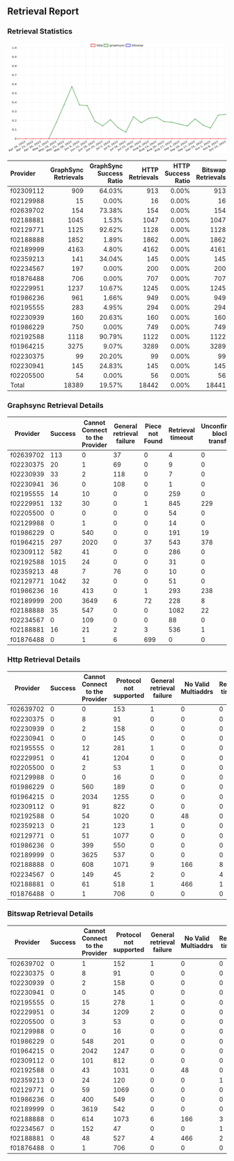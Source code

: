 ## Retrieval Report
### Retrieval Statistics
<img src="https://raw.githubusercontent.com/data-preservation-programs/filplus-checker-assets/main/filecoin-project/filecoin-plus-large-datasets/issues/1496/1697435038172.png"/>

| Provider  | GraphSync Retrievals | GraphSync Success Ratio | HTTP Retrievals | HTTP Success Ratio | Bitswap Retrievals | Bitswap Success Ratio |
| :-------- | -------------------: | ----------------------: | --------------: | -----------------: | -----------------: | --------------------: |
| f02309112 |                  909 |                  64.03% |             913 |              0.00% |                913 |                 0.00% |
| f02129988 |                   15 |                   0.00% |              16 |              0.00% |                 16 |                 0.00% |
| f02639702 |                  154 |                  73.38% |             154 |              0.00% |                154 |                 0.00% |
| f02188881 |                 1045 |                   1.53% |            1047 |              0.00% |               1047 |                 0.00% |
| f02129771 |                 1125 |                  92.62% |            1128 |              0.00% |               1128 |                 0.00% |
| f02188888 |                 1852 |                   1.89% |            1862 |              0.00% |               1862 |                 0.00% |
| f02189999 |                 4163 |                   4.80% |            4162 |              0.00% |               4161 |                 0.00% |
| f02359213 |                  141 |                  34.04% |             145 |              0.00% |                145 |                 0.00% |
| f02234567 |                  197 |                   0.00% |             200 |              0.00% |                200 |                 0.00% |
| f01876488 |                  706 |                   0.00% |             707 |              0.00% |                707 |                 0.00% |
| f02229951 |                 1237 |                  10.67% |            1245 |              0.00% |               1245 |                 0.00% |
| f01986236 |                  961 |                   1.66% |             949 |              0.00% |                949 |                 0.00% |
| f02195555 |                  283 |                   4.95% |             294 |              0.00% |                294 |                 0.00% |
| f02230939 |                  160 |                  20.63% |             160 |              0.00% |                160 |                 0.00% |
| f01986229 |                  750 |                   0.00% |             749 |              0.00% |                749 |                 0.00% |
| f02192588 |                 1118 |                  90.79% |            1122 |              0.00% |               1122 |                 0.00% |
| f01964215 |                 3275 |                   9.07% |            3289 |              0.00% |               3289 |                 0.00% |
| f02230375 |                   99 |                  20.20% |              99 |              0.00% |                 99 |                 0.00% |
| f02230941 |                  145 |                  24.83% |             145 |              0.00% |                145 |                 0.00% |
| f02205500 |                   54 |                   0.00% |              56 |              0.00% |                 56 |                 0.00% |
| Total     |                18389 |                  19.57% |           18442 |              0.00% |              18441 |                 0.00% |

### Graphsync Retrieval Details
| Provider  | Success | Cannot Connect to the Provider | General retrieval failure | Piece not Found | Retrieval timeout | Unconfirmed block transfer | No Valid Multiaddrs |
| --------- | ------- | ------------------------------ | ------------------------- | --------------- | ----------------- | -------------------------- | ------------------- |
| f02639702 | 113     | 0                              | 37                        | 0               | 4                 | 0                          | 0                   |
| f02230375 | 20      | 1                              | 69                        | 0               | 9                 | 0                          | 0                   |
| f02230939 | 33      | 2                              | 118                       | 0               | 7                 | 0                          | 0                   |
| f02230941 | 36      | 0                              | 108                       | 0               | 1                 | 0                          | 0                   |
| f02195555 | 14      | 10                             | 0                         | 0               | 259               | 0                          | 0                   |
| f02229951 | 132     | 30                             | 0                         | 1               | 845               | 229                        | 0                   |
| f02205500 | 0       | 0                              | 0                         | 0               | 54                | 0                          | 0                   |
| f02129988 | 0       | 1                              | 0                         | 0               | 14                | 0                          | 0                   |
| f01986229 | 0       | 540                            | 0                         | 0               | 191               | 19                         | 0                   |
| f01964215 | 297     | 2020                           | 0                         | 37              | 543               | 378                        | 0                   |
| f02309112 | 582     | 41                             | 0                         | 0               | 286               | 0                          | 0                   |
| f02192588 | 1015    | 24                             | 0                         | 0               | 31                | 0                          | 48                  |
| f02359213 | 48      | 7                              | 76                        | 0               | 10                | 0                          | 0                   |
| f02129771 | 1042    | 32                             | 0                         | 0               | 51                | 0                          | 0                   |
| f01986236 | 16      | 413                            | 0                         | 1               | 293               | 238                        | 0                   |
| f02189999 | 200     | 3649                           | 6                         | 72              | 228               | 8                          | 0                   |
| f02188888 | 35      | 547                            | 0                         | 0               | 1082              | 22                         | 166                 |
| f02234567 | 0       | 109                            | 0                         | 0               | 88                | 0                          | 0                   |
| f02188881 | 16      | 21                             | 2                         | 3               | 536               | 1                          | 466                 |
| f01876488 | 0       | 1                              | 6                         | 699             | 0                 | 0                          | 0                   |

### Http Retrieval Details
| Provider  | Success | Cannot Connect to the Provider | Protocol not supported | General retrieval failure | No Valid Multiaddrs | Retrieval timeout |
| --------- | ------- | ------------------------------ | ---------------------- | ------------------------- | ------------------- | ----------------- |
| f02639702 | 0       | 0                              | 153                    | 1                         | 0                   | 0                 |
| f02230375 | 0       | 8                              | 91                     | 0                         | 0                   | 0                 |
| f02230939 | 0       | 2                              | 158                    | 0                         | 0                   | 0                 |
| f02230941 | 0       | 0                              | 145                    | 0                         | 0                   | 0                 |
| f02195555 | 0       | 12                             | 281                    | 1                         | 0                   | 0                 |
| f02229951 | 0       | 41                             | 1204                   | 0                         | 0                   | 0                 |
| f02205500 | 0       | 2                              | 53                     | 1                         | 0                   | 0                 |
| f02129988 | 0       | 0                              | 16                     | 0                         | 0                   | 0                 |
| f01986229 | 0       | 560                            | 189                    | 0                         | 0                   | 0                 |
| f01964215 | 0       | 2034                           | 1255                   | 0                         | 0                   | 0                 |
| f02309112 | 0       | 91                             | 822                    | 0                         | 0                   | 0                 |
| f02192588 | 0       | 54                             | 1020                   | 0                         | 48                  | 0                 |
| f02359213 | 0       | 21                             | 123                    | 1                         | 0                   | 0                 |
| f02129771 | 0       | 51                             | 1077                   | 0                         | 0                   | 0                 |
| f01986236 | 0       | 399                            | 550                    | 0                         | 0                   | 0                 |
| f02189999 | 0       | 3625                           | 537                    | 0                         | 0                   | 0                 |
| f02188888 | 0       | 608                            | 1071                   | 9                         | 166                 | 8                 |
| f02234567 | 0       | 149                            | 45                     | 2                         | 0                   | 4                 |
| f02188881 | 0       | 61                             | 518                    | 1                         | 466                 | 1                 |
| f01876488 | 0       | 1                              | 706                    | 0                         | 0                   | 0                 |

### Bitswap Retrieval Details
| Provider  | Success | Cannot Connect to the Provider | Protocol not supported | General retrieval failure | No Valid Multiaddrs | Retrieval timeout |
| --------- | ------- | ------------------------------ | ---------------------- | ------------------------- | ------------------- | ----------------- |
| f02639702 | 0       | 1                              | 152                    | 1                         | 0                   | 0                 |
| f02230375 | 0       | 8                              | 91                     | 0                         | 0                   | 0                 |
| f02230939 | 0       | 2                              | 158                    | 0                         | 0                   | 0                 |
| f02230941 | 0       | 0                              | 145                    | 0                         | 0                   | 0                 |
| f02195555 | 0       | 15                             | 278                    | 1                         | 0                   | 0                 |
| f02229951 | 0       | 34                             | 1209                   | 2                         | 0                   | 0                 |
| f02205500 | 0       | 3                              | 53                     | 0                         | 0                   | 0                 |
| f02129988 | 0       | 0                              | 16                     | 0                         | 0                   | 0                 |
| f01986229 | 0       | 548                            | 201                    | 0                         | 0                   | 0                 |
| f01964215 | 0       | 2042                           | 1247                   | 0                         | 0                   | 0                 |
| f02309112 | 0       | 101                            | 812                    | 0                         | 0                   | 0                 |
| f02192588 | 0       | 43                             | 1031                   | 0                         | 48                  | 0                 |
| f02359213 | 0       | 24                             | 120                    | 0                         | 0                   | 1                 |
| f02129771 | 0       | 59                             | 1069                   | 0                         | 0                   | 0                 |
| f01986236 | 0       | 400                            | 549                    | 0                         | 0                   | 0                 |
| f02189999 | 0       | 3619                           | 542                    | 0                         | 0                   | 0                 |
| f02188888 | 0       | 614                            | 1073                   | 6                         | 166                 | 3                 |
| f02234567 | 0       | 152                            | 47                     | 0                         | 0                   | 1                 |
| f02188881 | 0       | 48                             | 527                    | 4                         | 466                 | 2                 |
| f01876488 | 0       | 1                              | 706                    | 0                         | 0                   | 0                 |
